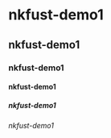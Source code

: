# nkfust-demo1
## nkfust-demo1
### nkfust-demo1
#### nkfust-demo1
##### nkfust-demo1
###### nkfust-demo1
